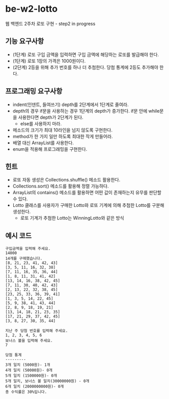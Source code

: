 # be-w2-lotto
웹 백엔드 2주차 로또 구현 - step2 in progress

## 기능 요구사항
* (1단계) 로또 구입 금액을 입력하면 구입 금액에 해당하는 로또를 발급해야 한다.
* (1단계) 로또 1장의 가격은 1000원이다.
* (2단계) 2등을 위해 추가 번호를 하나 더 추첨한다. 당첨 통계에 2등도 추가해야 한다.

## 프로그래밍 요구사항
* indent(인덴트, 들여쓰기) depth를 2단계에서 1단계로 줄여라. 
* depth의 경우 if문을 사용하는 경우 1단계의 depth가 증가한다. if문 안에 while문을 사용한다면 depth가 2단계가 된다. 
  * else를 사용하지 마라. 
* 메소드의 크기가 최대 10라인을 넘지 않도록 구현한다. 
* method가 한 가지 일만 하도록 최대한 작게 만들어라. 
* 배열 대신 ArrayList를 사용한다.
* enum을 적용해 프로그래밍을 구현한다.

## 힌트
* 로또 자동 생성은 Collections.shuffle() 메소드 활용한다. 
* Collections.sort() 메소드를 활용해 정렬 가능하다. 
* ArrayList의 contains() 메소드를 활용하면 어떤 값이 존재하는지 유무를 판단할 수 있다.
* Lotto 클래스를 사용자가 구매한 Lotto와 로또 기계에 의해 추첨한 Lotto를 구분해 생성한다. 
  * 로또 기계가 추첨한 Lotto는 WinningLotto와 같은 방식

## 예시 코드
```
구입금액을 입력해 주세요.
14000
14개를 구매했습니다.
[8, 21, 23, 41, 42, 43]
[3, 5, 11, 16, 32, 38]
[7, 11, 16, 35, 36, 44]
[1, 8, 11, 31, 41, 42]
[13, 14, 16, 38, 42, 45]
[7, 11, 30, 40, 42, 43]
[2, 13, 22, 32, 38, 45]
[23, 25, 33, 36, 39, 41]
[1, 3, 5, 14, 22, 45]
[5, 9, 38, 41, 43, 44]
[2, 8, 9, 18, 19, 21]
[13, 14, 18, 21, 23, 35]
[17, 21, 29, 37, 42, 45]
[3, 8, 27, 30, 35, 44]

지난 주 당첨 번호를 입력해 주세요.
1, 2, 3, 4, 5, 6
보너스 볼을 입력해 주세요.
7

당첨 통계
---------
3개 일치 (5000원)- 1개
4개 일치 (50000원)- 0개
5개 일치 (1500000원)- 0개
5개 일치, 보너스 볼 일치(30000000원) - 0개
6개 일치 (2000000000원)- 0개
총 수익률은 30%입니다.
```